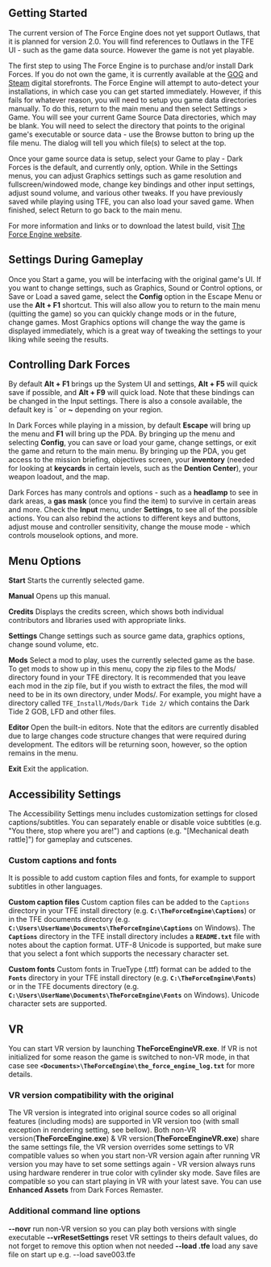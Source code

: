 ## Getting Started
The current version of The Force Engine does not yet support Outlaws, that it is planned for version 2.0. You will find references to Outlaws in the TFE UI - such as the game data source. However the game is not yet playable.

The first step to using The Force Engine is to purchase and/or install Dark Forces. If you do not own the game, it is currently available at the [GOG](https://www.gog.com/) and [Steam](https://store.steampowered.com/) digital storefronts. The Force Engine will attempt to auto-detect your installations, in which case you can get started immediately. However, if this fails for whatever reason, you will need to setup you game data directories manually. To do this, return to the main menu and then select Settings > Game. You will see your current Game Source Data directories, which may be blank. You will need to select the directory that points to the original game's executable or source data - use the Browse button to bring up the file menu. The dialog will tell you which file(s) to select at the top.

Once your game source data is setup, select your Game to play - Dark Forces is the default, and currently only, option. While in the Settings menus, you can adjust Graphics settings such as game resolution and fullscreen/windowed mode, change key bindings and other input settings, adjust sound volume, and various other tweaks. If you have previously saved while playing using TFE, you can also load your saved game. When finished, select Return to go back to the main menu.

For more information and links or to download the latest build, visit [The Force Engine website](https://theforceengine.github.io/).

## Settings During Gameplay
Once you Start a game, you will be interfacing with the original game's UI. If you want to change settings, such as Graphics, Sound or Control options, or Save or Load a saved game, select the **Config** option in the Escape Menu or use the **Alt + F1** shortcut. This will also allow you to return to the main menu (quitting the game) so you can quickly change mods or in the future, change games. Most Graphics options will change the way the game is displayed immediately, which is a great way of tweaking the settings to your liking while seeing the results.

## Controlling Dark Forces
By default **Alt + F1** brings up the System UI and settings, **Alt + F5** will quick save if possible, and **Alt + F9** will quick load. Note that these bindings can be changed in the Input settings. There is also a console available, the default key is **`** or **~** depending on your region.

In Dark Forces while playing in a mission, by default **Escape** will bring up the menu and **F1** will bring up the PDA. By bringing up the menu and selecting **Config**, you can save or load your game, change settings, or exit the game and return to the main menu. By bringing up the PDA, you get access to the mission briefing, objectives screen, your **inventory** (needed for looking at **keycards** in certain levels, such as the **Dention Center**), your weapon loadout, and the map.

Dark Forces has many controls and options - such as a **headlamp** to see in dark areas, a **gas mask** (once you find the item) to survive in certain areas and more. Check the **Input** menu, under **Settings**, to see all of the possible actions. You can also rebind the actions to different keys and buttons, adjust mouse and controller sensitivity, change the mouse mode - which controls mouselook options, and more.

## Menu Options
**Start**
Starts the currently selected game.

**Manual**
Opens up this manual.

**Credits**
Displays the credits screen, which shows both individual contributors and libraries used with appropriate links.

**Settings**
Change settings such as source game data, graphics options, change sound volume, etc.

**Mods**
Select a mod to play, uses the currently selected game as the base. To get mods to show up in this menu, copy the zip files to the Mods/ directory found in your TFE directory. It is recommended that you leave each mod in the zip file, but if you wisth to extract the files, the mod will need to be in its own directory, under Mods/. For example, you might have a directory called `TFE_Install/Mods/Dark Tide 2/` which contains the Dark Tide 2 GOB, LFD and other files.

**Editor**
Open the built-in editors. Note that the editors are currently disabled due to large changes code structure changes that were required during development. The editors will be returning soon, however, so the option remains in the menu.

**Exit**
Exit the application.

## Accessibility Settings
The Accessibility Settings menu includes customization settings for closed captions/subtitles. You can separately enable or disable voice subtitles (e.g. "You there, stop where you are!") and captions (e.g. "[Mechanical death rattle]") for gameplay and cutscenes.
### Custom captions and fonts
It is possible to add custom caption files and fonts, for example to support subtitles in other languages.

**Custom caption files**
Custom caption files can be added to the `Captions` directory in your TFE install directory (e.g. **`C:\TheForceEngine\Captions`**) or in the TFE documents directory (e.g. **`C:\Users\UserName\Documents\TheForceEngine\Captions`** on Windows). The **`Captions`** directory in the TFE install directory includes a **`README.txt`** file with notes about the caption format. UTF-8 Unicode is supported, but make sure that you select a font which supports the necessary character set.

**Custom fonts**
Custom fonts in TrueType (.ttf) format can be added to the **`Fonts`** directory in your TFE install directory (e.g. **`C:\TheForceEngine\Fonts`**) or in the TFE documents directory (e.g. **`C:\Users\UserName\Documents\TheForceEngine\Fonts`** on Windows). Unicode character sets are supported.

## VR
You can start VR version by launching **TheForceEngineVR.exe**. If VR is not initialized for some reason the game is switched to non-VR mode, in that case see **`<Documents>\TheForceEngine\the_force_engine_log.txt`** for more details.
### VR version compatibility with the original
The VR version is integrated into original source codes so all original features (including mods) are supported in VR version too (with small exception in rendering setting, see bellow).
Both non-VR version(**TheForceEngine.exe**) & VR version(**TheForceEngineVR.exe**) share the same settings file, the VR version overrides some settings to VR compatible values so when you start non-VR version again after running VR version you may have to set some settings again - VR version always runs using hardware renderer in true color with cylinder sky mode.
Save files are compatible so you can start playing in VR with your latest save.
You can use **Enhanced Assets** from Dark Forces Remaster.
### Additional command line options
**--novr** run non-VR version so you can play both versions with single executable
**--vrResetSettings** reset VR settings to theirs default values, do not forget to remove this option when not needed
**--load <save file name>.tfe** load any save file on start up e.g. --load save003.tfe

